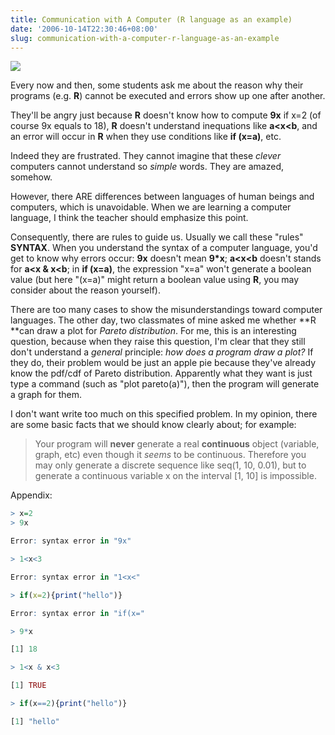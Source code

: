```yaml
---
title: Communication with A Computer (R language as an example)
date: '2006-10-14T22:30:46+08:00'
slug: communication-with-a-computer-r-language-as-an-example
---
```


![](https://www.r-project.org/Rlogo.jpg)

Every now and then, some students ask me about the reason why their programs (e.g. **R**) cannot be executed and errors show up one after another. 

They'll be angry just because **R** doesn't know how to compute **9x** if x=2 (of course 9x equals to 18), **R** doesn't understand inequations like **a<x<b**, and an error will occur in **R** when they use conditions like **if (x=a)**, etc. 

Indeed they are frustrated. They cannot imagine that these _clever_ computers cannot understand so _simple_ words. They are amazed, somehow. 

However, there ARE differences between languages of human beings and computers, which is unavoidable. When we are learning a computer language, I think the teacher should emphasize this point. 

Consequently, there are rules to guide us. Usually we call these "rules" **SYNTAX**. When you understand the syntax of a computer language, you'd get to know why errors occur: **9x** doesn't mean **9*x**; **a<x<b** doesn't stands for **a<x & x<b**; in **if (x=a)**, the expression "x=a" won't generate a boolean value (but here "(x=a)" might return a boolean value using **R**, you may consider about the reason yourself). 

There are too many cases to show the misunderstandings toward computer languages. The other day, two classmates of mine asked me whether **R **can draw a plot for _Pareto distribution_. For me, this is an interesting question, because when they raise this question, I'm clear that they still don't understand a _general_ principle: _how does a program draw a plot?_ If they do, their problem would be just an apple pie because they've already know the pdf/cdf of Pareto distribution. Apparently what they want is just type a command (such as "plot pareto(a)"), then the program will generate a graph for them. 

I don't want write too much on this specified problem. In my opinion, there are some basic facts that we should know clearly about; for example: 

> Your program will **never** generate a real **continuous** object (variable, graph, etc) even though it _seems_ to be continuous. Therefore you may only generate a discrete sequence like seq(1, 10, 0.01), but to generate a continuous variable x on the interval [1, 10] is impossible.

Appendix: 

```r    
> x=2
> 9x

Error: syntax error in "9x"

> 1<x<3

Error: syntax error in "1<x<"

> if(x=2){print("hello")}

Error: syntax error in "if(x="

> 9*x

[1] 18

> 1<x & x<3

[1] TRUE

> if(x==2){print("hello")}

[1] "hello"
```
